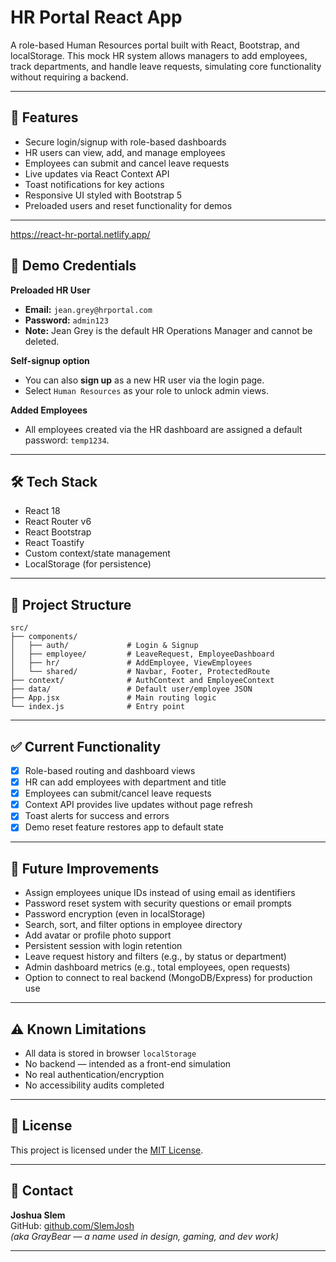 # HR Portal React App

A role-based Human Resources portal built with React, Bootstrap, and localStorage. This mock HR system allows managers to add employees, track departments, and handle leave requests, simulating core functionality without requiring a backend.

---

## 🚀 Features

- Secure login/signup with role-based dashboards
- HR users can view, add, and manage employees
- Employees can submit and cancel leave requests
- Live updates via React Context API
- Toast notifications for key actions
- Responsive UI styled with Bootstrap 5
- Preloaded users and reset functionality for demos

---

https://react-hr-portal.netlify.app/

## 🧪 Demo Credentials

**Preloaded HR User**  
- **Email:** `jean.grey@hrportal.com`  
- **Password:** `admin123`  
- **Note:** Jean Grey is the default HR Operations Manager and cannot be deleted.

**Self-signup option**  
- You can also **sign up** as a new HR user via the login page.
- Select `Human Resources` as your role to unlock admin views.

**Added Employees**  
- All employees created via the HR dashboard are assigned a default password: `temp1234`.

---

## 🛠 Tech Stack

- React 18
- React Router v6
- React Bootstrap
- React Toastify
- Custom context/state management
- LocalStorage (for persistence)

---

## 📂 Project Structure

```
src/
├── components/
│   ├── auth/             # Login & Signup
│   ├── employee/         # LeaveRequest, EmployeeDashboard
│   ├── hr/               # AddEmployee, ViewEmployees
│   └── shared/           # Navbar, Footer, ProtectedRoute
├── context/              # AuthContext and EmployeeContext
├── data/                 # Default user/employee JSON
├── App.jsx               # Main routing logic
└── index.js              # Entry point
```

---

## ✅ Current Functionality

- [x] Role-based routing and dashboard views
- [x] HR can add employees with department and title
- [x] Employees can submit/cancel leave requests
- [x] Context API provides live updates without page refresh
- [x] Toast alerts for success and errors
- [x] Demo reset feature restores app to default state

---

## 🔮 Future Improvements

- Assign employees unique IDs instead of using email as identifiers
- Password reset system with security questions or email prompts
- Password encryption (even in localStorage)
- Search, sort, and filter options in employee directory
- Add avatar or profile photo support
- Persistent session with login retention
- Leave request history and filters (e.g., by status or department)
- Admin dashboard metrics (e.g., total employees, open requests)
- Option to connect to real backend (MongoDB/Express) for production use

---

## ⚠ Known Limitations

- All data is stored in browser `localStorage`
- No backend — intended as a front-end simulation
- No real authentication/encryption
- No accessibility audits completed

---

## 📜 License

This project is licensed under the [MIT License](./LICENSE).

---

## 👤 Contact

**Joshua Slem**  
GitHub: [github.com/SlemJosh](https://github.com/SlemJosh)  
_(aka GrayBear — a name used in design, gaming, and dev work)_

---

